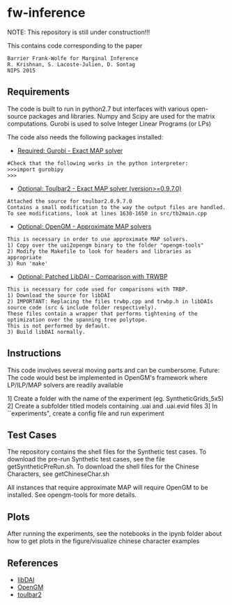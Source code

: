 # fw-inference

NOTE: This repository is still under construction!!!


This contains code corresponding to the paper
```
Barrier Frank-Wolfe for Marginal Inference
R. Krishnan, S. Lacoste-Julien, D. Sontag
NIPS 2015
```
## Requirements
The code is built to run in python2.7 but interfaces with various open-source packages and libraries. 
Numpy and Scipy are used for the matrix computations. 
Gurobi is used to solve Integer Linear Programs (or LPs)

The code also needs the following packages installed:
* [Required: Gurobi - Exact MAP solver](http://www.gurobi.com/)

```
#Check that the following works in the python interpreter:
>>>import gurobipy
>>>
```
* [Optional: Toulbar2 - Exact MAP solver (version>=0.9.7.0)](https://mulcyber.toulouse.inra.fr/projects/toulbar2/)
```
Attached the source for toulbar2.0.9.7.0 
Contains a small modification to the way the output files are handled.
To see modifications, look at lines 1630-1650 in src/tb2main.cpp
```

* [Optional: OpenGM - Approximate MAP solvers](http://hci.iwr.uni-heidelberg.de/opengm2/)
```
This is necessary in order to use approximate MAP solvers. 
1) Copy over the uai2opengm binary to the folder "opengm-tools" 
2) Modify the Makefile to look for headers and libraries as appropriate
3) Run 'make'
```

* [Optional: Patched LibDAI - Comparison with TRWBP](https://staff.fnwi.uva.nl/j.m.mooij/libDAI/)
```
This is necessary for code used for comparisons with TRBP. 
1) Download the source for libDAI
2) IMPORTANT: Replacing the files trwbp.cpp and trwbp.h in libDAIs source code (src & include folder respectively). 
These files contain a wrapper that performs tightening of the optimization over the spanning tree polytope. 
This is not performed by default.
3) Build libDAI normally. 
```


## Instructions
This code involves several moving parts and can be cumbersome. 
Future: The code would best be implemented in OpenGM's framework where LP/ILP/MAP solvers are readily available 

1] Create a folder with the name of the experiment (eg. SyntheticGrids_5x5)
2] Create a subfolder titled models containing .uai and .uai.evid files 
3] In ``experiments", create a config file and run experiment 

## Test Cases
The repository contains the shell files for the Synthetic test cases. To download 
the pre-run Synthetic test cases, see the file getSyntheticPreRun.sh.
To download the shell files for the Chinese Characters, see getChineseChar.sh

All instances that require approximate MAP will require OpenGM to be installed. See opengm-tools for
more details. 

## Plots
After running the experiments, see the notebooks in the ipynb folder about how to get plots in the figure/visualize
chinese character examples

## References
- [libDAI](https://staff.fnwi.uva.nl/j.m.mooij/libDAI/)
- [OpenGM](http://hci.iwr.uni-heidelberg.de/opengm2/)
- [toulbar2](https://mulcyber.toulouse.inra.fr/)
